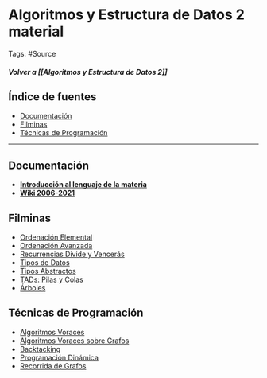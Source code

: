 # Algoritmos y Estructura de Datos 2 material

Tags: #Source 
##### Volver a [[Algoritmos y Estructura de Datos 2]]

## Índice de fuentes

- [Documentación](#Documentación)
- [Filminas](##Filminas)
- [Técnicas de Programación](##Técnicas%20de%20Programación)

---

## Documentación

-  **[Introducción al lenguaje de la materia](https://docs.google.com/document/d/1Az-VgJgdWxDttgJbk2hQHk22aFY96wblgIsIad5hBVE/edit?tab=t.0#heading=h.qhgcnh3vemcf)**
-  **[Wiki 2006-2021](https://wiki.cs.famaf.unc.edu.ar/doku.php?id=algo2:main)**

## Filminas
-  [Ordenación Elemental](https://famaf.aulavirtual.unc.edu.ar/pluginfile.php/33658/course/section/2078/01.ordenacion.elemental.pdf)
-  [Ordenación Avanzada](https://famaf.aulavirtual.unc.edu.ar/pluginfile.php/5592/course/section/693/02.ordenacion.avanzada.pdf)
-  [Recurrencias Divide y Vencerás](https://famaf.aulavirtual.unc.edu.ar/pluginfile.php/33658/course/section/2078/03.recurrenciasDyV.pdf)
-  [Tipos de Datos](https://famaf.aulavirtual.unc.edu.ar/pluginfile.php/33658/course/section/2078/04.tipos.concretos.pdf)
-  [Tipos Abstractos](https://famaf.aulavirtual.unc.edu.ar/pluginfile.php/33658/course/section/2078/05.tipos.abstractos.pdf)
-  [TADs: Pilas y Colas](https://famaf.aulavirtual.unc.edu.ar/pluginfile.php/33658/course/section/2078/06.tipos.abstractos.2.pdf)
-  [Árboles](https://famaf.aulavirtual.unc.edu.ar/pluginfile.php/33658/course/section/2078/07.tipos.abstractos.abb.pdf)

## Técnicas de Programación
-  [Algoritmos Voraces](https://famaf.aulavirtual.unc.edu.ar/pluginfile.php/33658/course/section/2078/08.algoritmos.voraces.pdf) 
-  [Algoritmos Voraces sobre Grafos](https://famaf.aulavirtual.unc.edu.ar/pluginfile.php/33658/course/section/2078/09.voraces.grafos.pdf)
-  [Backtacking](https://famaf.aulavirtual.unc.edu.ar/pluginfile.php/33658/course/section/2078/10.backtracking.pdf)
-  [Programación Dinámica](https://famaf.aulavirtual.unc.edu.ar/pluginfile.php/33658/course/section/2078/11.programacion.dinamica.pdf)
-  [Recorrida de Grafos](https://famaf.aulavirtual.unc.edu.ar/pluginfile.php/33658/course/section/2078/12.recorrida.grafos.pdf)
